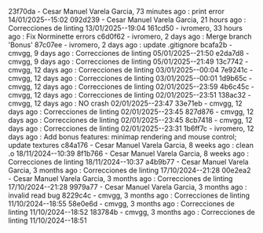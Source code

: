 23f70da - Cesar Manuel Varela Garcia, 73 minutes ago : print error 14/01/2025--15:02
092d239 - Cesar Manuel Varela Garcia, 21 hours ago : Correcciones de linting 13/01/2025--19:04
161cd50 - ivromero, 33 hours ago : Fix Norminette errors
c6d0f62 - ivromero, 2 days ago : Merge branch 'Bonus'
87c07ee - ivromero, 2 days ago : update .gitignore
bcafa2b - cmvgg, 9 days ago : Correcciones de linting 05/01/2025--21:50
e2da7d8 - cmvgg, 9 days ago : Correcciones de linting 05/01/2025--21:49
13c7742 - cmvgg, 12 days ago : Correcciones de linting 03/01/2025--00:04
7e9241c - cmvgg, 12 days ago : Correcciones de linting 03/01/2025--00:01
1d9b65c - cmvgg, 12 days ago : Correcciones de linting 02/01/2025--23:59
4b6c45c - cmvgg, 12 days ago : Correcciones de linting 02/01/2025--23:51
138ac32 - cmvgg, 12 days ago : NO crash 02/01/2025--23:47
33e71eb - cmvgg, 12 days ago : Correcciones de linting 02/01/2025--23:45
827d876 - cmvgg, 12 days ago : Correcciones de linting 02/01/2025--23:45
8cb7418 - cmvgg, 12 days ago : Correcciones de linting 02/01/2025--23:31
1b6ff7c - ivromero, 12 days ago : Add bonus features: minimap rendering and mouse control; update textures
c84a176 - Cesar Manuel Varela Garcia, 8 weeks ago : clean .o 18/11/2024--10:39
8f1b766 - Cesar Manuel Varela Garcia, 8 weeks ago : Correcciones de linting 18/11/2024--10:37
a4b9b77 - Cesar Manuel Varela Garcia, 3 months ago : Correcciones de linting 17/10/2024--21:28
00e2ea2 - Cesar Manuel Varela Garcia, 3 months ago : Correcciones de linting 17/10/2024--21:28
9979a77 - Cesar Manuel Varela Garcia, 3 months ago : invalid read bug
8229c4c - cmvgg, 3 months ago : Correcciones de linting 11/10/2024--18:55
58e0e6d - cmvgg, 3 months ago : Correcciones de linting 11/10/2024--18:52
183784b - cmvgg, 3 months ago : Correcciones de linting 11/10/2024--18:51